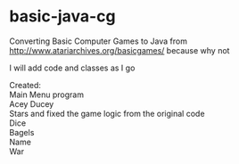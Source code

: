 # basic-java-cg

Converting Basic Computer Games to Java from http://www.atariarchives.org/basicgames/ because why not

I will add code and classes as I go

Created:  
 Main Menu program  
 Acey Ducey  
 Stars and fixed the game logic from the original code  
 Dice  
 Bagels  
 Name  
 War
